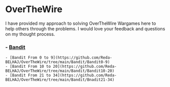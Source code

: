 # OverTheWire

I have provided my approach to solving OverTheWire Wargames here to help others through the problems. I would love your feedback and questions on my thought process.

### - [Bandit](https://github.com/Reda-BELHAJ/OverTheWire/tree/main/Bandit)
    - [Bandit From 0 to 9](https://github.com/Reda-BELHAJ/OverTheWire/tree/main/Bandit/Bandit0-9)
    - [Bandit From 10 to 20](https://github.com/Reda-BELHAJ/OverTheWire/tree/main/Bandit/Bandit10-20)
    - [Bandit From 21 to 34](https://github.com/Reda-BELHAJ/OverTheWire/tree/main/Bandit/Bnadit21-34)
